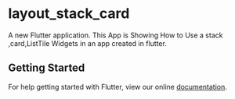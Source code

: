# layout_stack_card

A new Flutter application.
This App is Showing How to Use a stack ,card,ListTile Widgets in an app created in flutter.

## Getting Started

For help getting started with Flutter, view our online
[documentation](https://flutter.io/).
